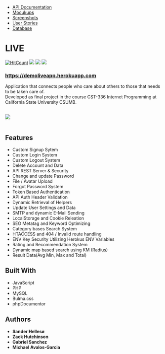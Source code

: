 <ul>
<li><a target="_blank" href ="https://demoliveapp.herokuapp.com/docs/api/">API Documentation</a></li>
<li><a target="_blank" href ="https://github.com/sanderhelleso/live/blob/master/docs/mockups/README.md">Mocukups</a></li>
<li><a target="_blank" href ="https://github.com/sanderhelleso/live/blob/master/docs/screenshots/README.md">Screenshots</a></li>
<li><a target="_blank" href ="https://github.com/sanderhelleso/live/blob/master/docs/mockups/Live%252FUserstroy.pdf">User Stories</a></li>
<li><a target="_blank" href ="https://github.com/sanderhelleso/live/blob/master/docs/database/README.md">Database</a></li>
</ul>

# LIVE

[![HitCount](http://hits.dwyl.io/sanderhelleso/live.svg)](http://hits.dwyl.io/sanderhelleso/live)
<img src="https://github.com/sanderhelleso/live/blob/master/public/img/badges/version.svg">
<img src="https://github.com/sanderhelleso/live/blob/master/public/img/badges/build.svg">
<img src="https://github.com/sanderhelleso/live/blob/master/public/img/badges/licence.svg">

<h3><a target="_blank" href="https://demoliveapp.herokuapp.com/" target="_blank">https://demoliveapp.herokuapp.com</a></h3>

Application that connects people who care about others to those that needs to be taken care of.<br>
Developed as final project in the course CST-336 Internet Programming at California State University CSUMB.
<br>
<br>

<img src="https://github.com/sanderhelleso/live/blob/master/public/img/readme/preview.gif"></img>
<br>
<br>


## Features

* Custom Signup Sytem
* Custom Login System
* Custom Logout System
* Delete Account and Data
* API REST Server & Security
* Change and update Password
* File / Avatar Upload
* Forgot Password System
* Token Based Authentication
* API Auth Header Validation
* Dynamic Retrieval of Helpers
* Update User Settings and Data
* SMTP and dynamic E-Mail Sending
* LocalStorage and Cookie Releation
* SEO Metatag and Keyword Optimizing
* Category bases Search System
* HTACCESS and 404 / Invalid route handling
* ENV Key Security Utilizing Herokus ENV Variables
* Rating and Recommendation System
* Dynamic map based search using KM (Radius)
* Result Data(Avg Min, Max and Total)

## Built With

* JavaScript
* PHP
* MySQL
* Bulma.css
* phpDocumentor


## Authors

* **Sander Hellesø**
* **Zack Hutchinson**
* **Gabriel Sanchez**
* **Michael Avalos-Garcia**

